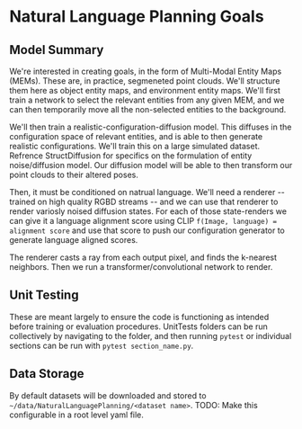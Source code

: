 # Natural Language Planning Goals

## Model Summary
We're interested in creating goals, in the form of Multi-Modal Entity Maps (MEMs). These are, in practice, segmeneted point clouds. We'll structure them here as object entity maps, and environment entity maps. We'll first train a network to select the relevant entities from any given MEM, and we can then temporarily move all the non-selected entities to the background.

We'll then train a realistic-configuration-diffusion model. This diffuses in the configuration space of relevant entities, and is able to then generate realistic configurations. We'll train this on a large simulated dataset. Refrence StructDiffusion for specifics on the formulation of entity noise/diffusion model. Our diffusion model will be able to then transform our point clouds to their altered poses.

Then, it must be conditioned on natrual language. We'll need a renderer -- trained on high quality RGBD streams -- and we can use that renderer to render variosly noised diffusion states. For each of those state-renders we can give it a language alignment score using CLIP 
```f(Image, language) = alignment score```
and use that score to push our configuration generator to generate language aligned scores.

The renderer casts a ray from each output pixel, and finds the k-nearest neighbors. Then we run a transformer/convolutional network to render.

## Unit Testing

These are meant largely to ensure the code is functioning as intended before training or evaluation procedures. UnitTests folders can be run collectively by navigating to the folder, and then running ```pytest``` or individual sections can be run with ```pytest section_name.py```.

## Data Storage

By default datasets will be downloaded and stored to ```~/data/NaturalLanguagePlanning/<dataset name>```. 
TODO: Make this configurable in a root level yaml file. 